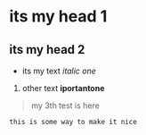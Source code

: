 # its my head 1 
## its my head 2
* its my text _italic one_
1. other text **iportantone**
> my 3th test is here
```
this is some way to make it nice
```
